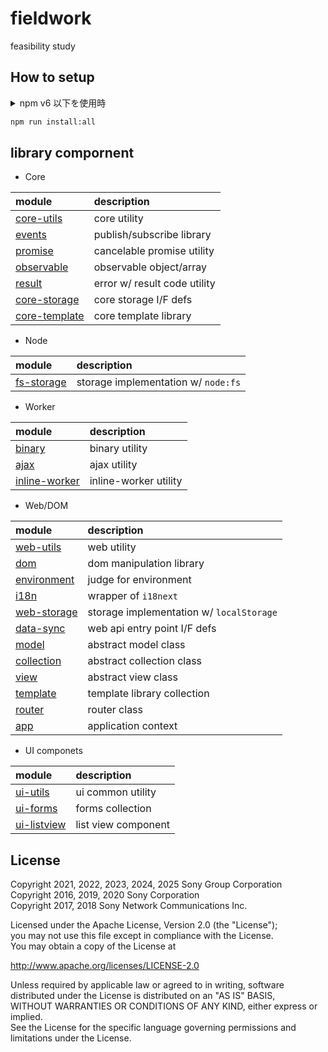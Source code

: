 # fieldwork
feasibility study

## How to setup

<details>

<summary>npm v6 以下を使用時</summary>

### shell environment / 開発ツールにパスを通す

共通で利用する開発ツールは root の `node_modules/` 以下にインストールされるので、これらを CLI から利用するためにパスを通しておく。  
**この操作は terminal ごとに必要**

#### `bash` 環境の場合

```sh
# 設定
source bin/env

# 確認
echo $PATH
```

#### `Command Prompt` 環境の場合

```cmd
:: 設定
call bin\env

:: 確認
echo %PATH%
```

#### `PowerShell` 環境の場合

```ps1
# 設定
. bin\env

# 確認
$ENV:Path
```

※ 署名なしローカルスクリプトを実行するためにポリシーの変更が必要
```ps
$ Set-ExecutionPolicy RemoteSigned -Scope CurrentUser
```

</details>

```sh
npm run install:all
```

## library compornent

- Core

| module                                       | description                  |
|:---------------------------------------------|:-----------------------------|
| [core-utils](./packages/lib/core/utils)      | core utility                 |
| [events](./packages/lib/core/events)         | publish/subscribe library    |
| [promise](./packages/lib/core/promise)       | cancelable promise utility   |
| [observable](./packages/lib/core/observable) | observable object/array      |
| [result](./packages/lib/core/result)         | error w/ result code utility |
| [core-storage](./packages/lib/core/storage)  | core storage I/F defs        |
| [core-template](./packages/lib/core/storage) | core template library        |

- Node

| module                                       | description                         |
|:---------------------------------------------|:------------------------------------|
| [fs-storage](./packages/lib/node/storage)    | storage implementation w/ `node:fs` |

- Worker

| module                                               | description                  |
|:-----------------------------------------------------|:-----------------------------|
| [binary](./packages/lib/worker/binary)               | binary utility               |
| [ajax](./packages/lib/worker/ajax)                   | ajax utility                 |
| [inline-worker](./packages/lib/worker/inline-worker) | inline-worker utility        |

- Web/DOM

| module                                           | description                                |
|:-------------------------------------------------|:-------------------------------------------|
| [web-utils](./packages/lib/web/utils)            | web  utility                               |
| [dom](./packages/lib/web/dom)                    | dom manipulation library                   |
| [environment](./packages/lib/web/environment)    | judge for environment                      |
| [i18n](./packages/lib/web/i18n)                  | wrapper of `i18next`                       |
| [web-storage](./packages/web/window/storage)     | storage implementation w/ `localStorage`   |
| [data-sync](./packages/web/window/data-sync)     | web api entry point I/F defs               |
| [model](./packages/lib/web/model)                | abstract model class                       |
| [collection](./packages/lib/web/collection)      | abstract collection class                  |
| [view](./packages/lib/web/view)                  | abstract view class                        |
| [template](./packages/lib/web/template)          | template library collection                |
| [router](./packages/lib/web/router)              | router class                               |
| [app](./packages/lib/web/app)                    | application context                        |

- UI componets

| module                                       | description                     |
|:---------------------------------------------|:--------------------------------|
| [ui-utils](./packages/lib/ui/core)           | ui common utility               |
| [ui-forms](./packages/lib/ui/forms)          | forms collection                |
| [ui-listview](./packages/lib/ui/listview)    | list view component             |


## License

Copyright 2021, 2022, 2023, 2024, 2025 Sony Group Corporation  
Copyright 2016, 2019, 2020 Sony Corporation  
Copyright 2017, 2018 Sony Network Communications Inc.  

Licensed under the Apache License, Version 2.0 (the "License");  
you may not use this file except in compliance with the License.  
You may obtain a copy of the License at

   http://www.apache.org/licenses/LICENSE-2.0

Unless required by applicable law or agreed to in writing, software  
distributed under the License is distributed on an "AS IS" BASIS,  
WITHOUT WARRANTIES OR CONDITIONS OF ANY KIND, either express or implied.  
See the License for the specific language governing permissions and  
limitations under the License.
